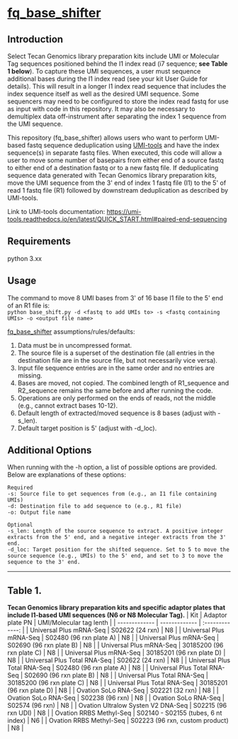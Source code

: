 # [fq_base_shifter](https://github.com/tecangenomics/fq_base_shifter/tree/main)
## Introduction
Select Tecan Genomics library preparation kits include UMI or Molecular Tag sequences positioned behind the I1 index read (i7 sequence; **see Table 1 below**). To capture these UMI sequences, a user must sequence additional bases during the I1 index read (see your kit User Guide for details). This will result in a longer I1 index read sequence that includes the index sequence itself as well as the desired UMI sequence. Some sequencers may need to be configured to store the index read fastq for use as input with code in this repository. It may also be necessary to demultiplex data off-instrument after separating the index 1 sequence from the UMI sequence.

This repository (fq_base_shifter) allows users who want to perform UMI-based fastq sequence deduplication using [UMI-tools](https://github.com/CGATOxford/UMI-tools) and have the index sequence(s) in separate fastq files. When executed, this code will allow a user to move some number of basepairs from either end of a source fastq to either end of a destination fastq or to a new fastq file. If deduplicating sequence data generated with Tecan Genomics library preparation kits, move the UMI sequence from the 3' end of index 1 fastq file (I1) to the 5' of read 1 fastq file (R1) followed by downstream deduplication as described by UMI-tools.

Link to UMI-tools documentation: https://umi-tools.readthedocs.io/en/latest/QUICK_START.html#paired-end-sequencing

## Requirements
python 3.xx

## Usage

The command to move 8 UMI bases from 3' of 16 base I1 file to the 5' end of an R1 file is: \
`python base_shift.py -d <fastq to add UMIs to> -s <fastq containing UMIs> -o <output file name>`

[fq_base_shifter](https://github.com/tecangenomics/fq_base_shifter/tree/main) assumptions/rules/defaults:
1. Data must be in uncompressed format.
2. The source file is a superset of the destination file (all entries in the destination file are in the source file, but not necessarily vice versa).
3. Input file sequence entries are in the same order and no entries are missing.
4. Bases are moved, not copied. The combined length of R1_sequence and R2_sequence remains the same before and after running the code.
5. Operations are only performed on the ends of reads, not the middle (e.g., cannot extract bases 10-12).
6. Default length of extracted/moved sequence is 8 bases (adjust with -s_len).
7. Default target position is 5' (adjust with -d_loc).

## Additional Options
When running with the -h option, a list of possible options are provided. Below are explanations of these options:
```
Required
-s: Source file to get sequences from (e.g., an I1 file containing UMIs)
-d: Destination file to add sequence to (e.g., R1 file)
-o: Output file name

Optional
-s_len: Length of the source sequence to extract. A positive integer extracts from the 5' end, and a negative integer extracts from the 3' end.
-d_loc: Target position for the shifted sequence. Set to 5 to move the source sequence (e.g., UMIs) to the 5' end, and set to 3 to move the sequence to the 3' end.
```
---

## Table 1.
**Tecan Genomics library preparation kits and specific adaptor plates that include I1-based UMI sequences (N6 or N8 Molecular Tag).**
| Kit  | Adaptor plate PN | UMI/Molecular tag lenth |
| ------------- | ------------- | :-------------: |
| Universal Plus mRNA-Seq  | S02622 (24 rxn) | N8 |
| Universal Plus mRNA-Seq  | S02480 (96 rxn plate A) | N8 |
| Universal Plus mRNA-Seq  | S02690 (96 rxn plate B) | N8 |
| Universal Plus mRNA-Seq  | 30185200 (96 rxn plate C) | N8 |
| Universal Plus mRNA-Seq  | 30185201 (96 rxn plate D) | N8 |
| Universal Plus Total RNA-Seq  | S02622 (24 rxn) | N8 |
| Universal Plus Total RNA-Seq  | S02480 (96 rxn plate A) | N8 |
| Universal Plus Total RNA-Seq  | S02690 (96 rxn plate B) | N8 |
| Universal Plus Total RNA-Seq  | 30185200 (96 rxn plate C) | N8 |
| Universal Plus Total RNA-Seq  | 30185201 (96 rxn plate D) | N8 |
| Ovation SoLo RNA-Seq | S02221 (32 rxn) | N8 |
| Ovation SoLo RNA-Seq | S02238 (96 rxn) | N8 |
| Ovation SoLo RNA-Seq | S02574 (96 rxn) | N8 |
| Ovation Ultralow Systen V2 DNA-Seq | S02215 (96 rxn UDI) | N8 |
| Ovation RRBS Methyl-Seq | S02140 - S02155 (tubes, 6 nt index) | N6 |
| Ovation RRBS Methyl-Seq | S02223 (96 rxn, custom product) | N8 |
